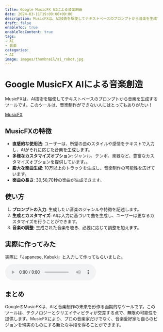 ```yaml
---
title: Google MusicFX AIによる音楽創造
date: 2024-03-11T19:00:00+09:00
description: MusicFXは、AI技術を駆使してテキストベースのプロンプトから音楽を生成するツールです。このツールは、音楽制作ができない人にはとってもありがたい！
draft: false
enableToc: true
enableTocContent: true
tags: 
- AI
- 音楽
categories: 
- AI
image: images/thumbnail/ai_robot.jpg
---
```


# Google MusicFX AIによる音楽創造

MusicFXは、AI技術を駆使してテキストベースのプロンプトから音楽を生成するツールです。このツールは、音楽制作ができない人にはとってもありがたい！

<a href="https://aitestkitchen.withgoogle.com/tools/music-fx" target="_blank" rel="nofollow noopener">MusicFX</a>

## MusicFXの特徴

- **直感的な使用法**: ユーザーは、所望の曲のスタイルや感情をテキストで入力し、AIがそれに応じた音楽を生成します。
- **多様なカスタマイズオプション**: ジャンル、テンポ、楽器など、豊富なカスタマイズオプションを提供しています。。
- **膨大な楽曲生成**: 10万以上のトラックを生成し、音楽制作の可能性を広げています。
- **楽曲の長さ**: 30,50,70秒の楽曲が生成できます。

## 使い方

1. **プロンプトの入力**: 生成したい音楽のジャンルや特徴を記述します。
2. **生成とカスタマイズ**: AIは入力に基づいて曲を生成し、ユーザーは更なるカスタマイズを行うことができます。
3. **音楽の調整**: 生成された音楽を聴き、必要に応じて調整を加えます。

## 実際に作ってみた

実際に「Japanese, Kabuki」と入力して作ってもらいました。

<audio controls>
    <source src="/tech/2024/03/11/music-fx/music_fx_japan_kabuki.mp3" type="audio/mp3">
    Sorry, your browser doesn't support embedded videos.
</audio>

## まとめ

GoogleのMusicFXは、AIと音楽制作の未来を形作る画期的なツールです。このツールは、テクノロジーとクリエイティビティが交差する点で、無限の可能性を提供します。MusicFXにより、プロの音楽家だけでなく、音楽愛好家も自らのビジョンを現実のものにする新たな手段を得ることができます。
